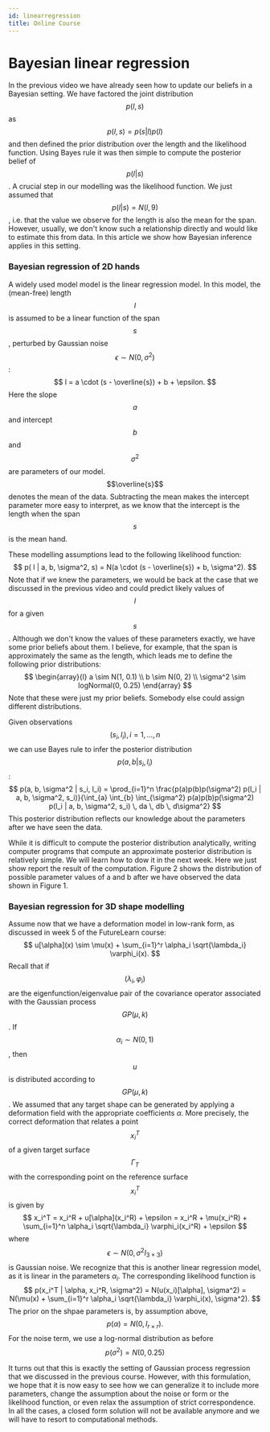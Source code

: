 ```yaml
---
id: linearregression
title: Online Course
---
```

# Bayesian linear regression

In the previous video we have already seen how to update our beliefs in a Bayesian setting.
We have factored the joint distribution $$p(l,s)$$ as $$p(l, s) = p(s|l)p(l)$$ and 
then defined the prior distribution over the length and the likelihood function. 
Using Bayes rule it was then simple to compute the posterior belief of $$p(l | s)$$. 
A crucial step in our modelling was the likelihood function. We just assumed that
$$p(l | s) = N(l, 9)$$, i.e. that the value we observe for the length is also the 
mean for the span. However, usually, we don't know such a relationship directly and would 
like to estimate this from data. In this article we show how Bayesian inference 
applies in this setting. 

### Bayesian regression of 2D hands

A widely used model model is the linear regression model.
In this model, the (mean-free) length $$l$$ is assumed to be a linear function of the  span $$s$$, perturbed by Gaussian noise $$\epsilon \sim N(0, \sigma^2)$$: 
$$
l = a \cdot (s - \overline{s}) + b + \epsilon.
$$
Here the slope $$a$$ and intercept $$b$$ and $$\sigma^2$$ are parameters of our model. $$\overline{s}$$ denotes the mean of the data. Subtracting the mean makes the intercept parameter more easy to interpret, as 
we know that the intercept is the length when the span $$s$$ is the mean hand.
 
These modelling assumptions lead to the following likelihood function:
$$
p( l | a, b, \sigma^2, s) = N(a \cdot (s - \overline{s}) + b, \sigma^2).
$$
Note that if we knew the parameters, we would be back at the case that we discussed in the previous video and could predict likely values of $$l$$ for a given $$s$$.
Although we don't know the values of these parameters exactly, we have some prior beliefs 
about them. I believe, for example, that the span is approximately the same as the length, which leads me to define the following prior distributions:
$$
\begin{array}{l}
a \sim N(1, 0.1) \\
b \sim N(0, 2) \\
\sigma^2 \sim logNormal(0, 0.25)
\end{array}
$$
Note that these were just my prior beliefs. Somebody else could assign different distributions. 

Given observations $$(s_i, l_i), i = 1, \ldots, n$$ we can use Bayes rule to infer the posterior distribution $$p(a, b | s_i, l_i)$$:
$$
p(a, b, \sigma^2 | s_i, l_i) = \prod_{i=1}^n \frac{p(a)p(b)p(\sigma^2) p(l_i | a, b, \sigma^2, s_i)}{\int_{a} \int_{b} \int_{\sigma^2} p(a)p(b)p(\sigma^2) p(l_i | a, b, \sigma^2, s_i) \, da \, db \, d\sigma^2}
$$
This posterior distribution reflects our knowledge about the parameters after we have seen the data. 

While it is difficult to compute the posterior distribution analytically, writing computer 
programs that compute an approximate posterior distribution is relatively simple. We will learn how to dow it in the next week. Here we just show report the result of the computation. 
Figure 2 shows the distribution of possible parameter values of a and b after we have observed the  data shown in Figure 1.  

### Bayesian regression for 3D shape modelling

Assume now that we have a deformation model in low-rank form, as discussed in 
week 5 of the FutureLearn course: 
$$
u[\alpha](x) \sim \mu(x) + \sum_{i=1}^r \alpha_i \sqrt{\lambda_i} \varphi_i(x).
$$
Recall that if $$(\lambda_i, \varphi_i)$$ are the eigenfunction/eigenvalue pair of the covariance operator associated with the Gaussian process $$GP(\mu, k)$$. If 
$$\alpha_i \sim N(0, 1)$$, then $$u$$ is distributed according to $$GP(\mu, k)$$.
We assumed that any target shape can be generated by applying 
a deformation field with the appropriate coefficients $\alpha$. More precisely,
the correct deformation that relates a point $$x_i^T$$ of a given target surface $$\Gamma_T$$  with the corresponding point on the reference surface $$x_i^T$$ is given by 
$$
x_i^T = x_i^R + u[\alpha](x_i^R) + \epsilon = x_i^R + \mu(x_i^R) + \sum_{i=1}^n \alpha_i \sqrt{\lambda_i} \varphi_i(x_i^R) + \epsilon
$$
where
$$
\epsilon \sim N(0, \sigma^2 I_{3 \times 3})
$$ 
is Gaussian noise. 
We recognize that this is another linear regression model, as it is linear in the parameters $\alpha_i$. 
The corresponding likelihood function is
$$
p(x_i^T | \alpha, x_i^R, \sigma^2) = N(u(x_i)[\alpha], \sigma^2) = N(\mu(x) + \sum_{i=1}^r \alpha_i \sqrt{\lambda_i} \varphi_i(x), \sigma^2).
$$
The prior on the shpae parameters is, by assumption above, 
$$
p(\alpha) = N(0, I_{r \times r}).
$$
For the noise term, we use a log-normal distribution as before
$$
p(\sigma^2) = N(0, 0.25)
$$


It turns out that this is exactly the setting of Gaussian process regression that we discussed in the previous course. However, with this formulation, we hope that it is now easy to see how we can generalize it to include more parameters, change the assumption about the noise or form or the likelihood function, or even relax the assumption of 
strict correspondence. In all the cases, a closed form solution will not be available anymore 
and we will have to resort to computational methods. 